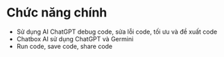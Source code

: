 # Chức năng chính
- Sử dụng AI ChatGPT debug code, sửa lỗi code, tối ưu và đề xuất code
- Chatbox AI sử dụng ChatGPT và Germini
- Run code, save code, share code

